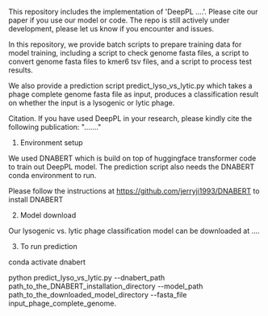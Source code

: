 This repository includes the implementation of 'DeepPL ....'. Please cite our paper if you use our model or code. The repo is still actively under development, please let us know if you encounter and issues.

In this repository, we provide batch scripts to prepare training data for model training, including a script to check genome fasta files, a script to convert genome fasta files to kmer6 tsv files, and a script to process test results.
 
We also provide a prediction script predict_lyso_vs_lytic.py which takes a phage complete genome fasta file as input, produces a classification result on whether the input is a lysogenic or lytic phage.

Citation. If you have used DeepPL in your research, please kindly cite the following publication:
"......."


1. Environment setup

We used DNABERT which is build on top of huggingface transformer code to train out DeepPL model. The prediction script also needs the DNABERT conda environment to run.

Please follow the instructions at https://github.com/jerryji1993/DNABERT to install DNABERT  

2. Model download

Our lysogenic vs. lytic phage classification model can be downloaded at ....

3. To run prediction

conda activate dnabert

python predict_lyso_vs_lytic.py --dnabert_path path_to_the_DNABERT_installation_directory --model_path path_to_the_downloaded_model_directory --fasta_file input_phage_complete_genome.
